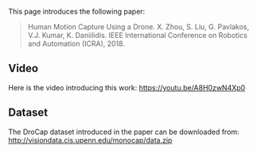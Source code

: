 
This page introduces the following paper:
>Human Motion Capture Using a Drone.
>X. Zhou, S. Liu, G. Pavlakos, V.J. Kumar, K. Daniilidis.
>IEEE International Conference on Robotics and Automation (ICRA), 2018.

## Video
Here is the video introducing this work: 
https://youtu.be/A8H0zwN4Xp0

## Dataset
The DroCap dataset introduced in the paper can be downloaded from:
http://visiondata.cis.upenn.edu/monocap/data.zip
